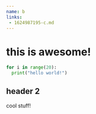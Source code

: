 ```yaml
---
name: b
links:
 - 1624987195-c.md
---
```

# this is awesome!

```python
for i in range(20):
  print("hello world!")
```

## header 2

cool stuff!

